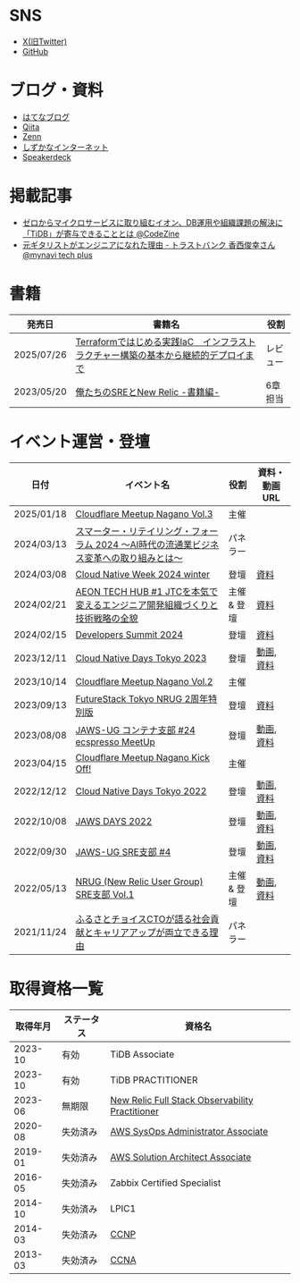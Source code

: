 # SNS
- [X(旧Twitter)](https://twitter.com/Tocyuki)
- [GitHub](https://github.com/Tocyuki)

# ブログ・資料
- [はてなブログ](https://blog.tocyuki.com/)
- [Qiita](https://qiita.com/Tocyuki)
- [Zenn](https://zenn.dev/tocyuki)
- [しずかなインターネット](https://sizu.me/tocyuki)
- [Speakerdeck](https://speakerdeck.com/tocyuki)

# 掲載記事
- [ゼロからマイクロサービスに取り組むイオン、DB運用や組織課題の解決に「TiDB」が寄与できることとは @CodeZine](https://codezine.jp/article/detail/19147)
- [元ギタリストがエンジニアになれた理由 - トラストバンク 香西俊幸さん @mynavi tech plus](https://news.mynavi.jp/techplus/article/10man-engineer_interview-3/)

# 書籍
| 発売日 | 書籍名 | 役割 |
| --- | --- | --- |
|2025/07/26|[Terraformではじめる実践IaC　インフラストラクチャー構築の基本から継続的デプロイまで](https://books.rakuten.co.jp/rb/18251318/)|レビュー|
|2023/05/20|[俺たちのSREとNew Relic -書籍編-](https://techbookfest.org/product/mH7sfRsGupWnvD8iECpAdz?productVariantID=br2EypiwcJGM0EvW2e4PKV)|6章担当|


# イベント運営・登壇
| 日付 | イベント名 | 役割 | 資料・動画URL |
| --- | --- | --- | --- |
|2025/01/18|[Cloudflare Meetup Nagano Vol.3](https://cfm-cts.connpass.com/event/338020/)|主催||
|2024/03/13|[スマーター・リテイリング・フォーラム 2024 ～AI時代の流通業ビジネス変革への取り組みとは～](https://info.microsoft.com/JA-NoGEP-CATALOG-FY24-01Jan-31-SmarterRetailingForum2024InitiativesforDistributionBusinessTransformationintheAgeofAI-SREVM32102_Catalog-Display-Page.html)|パネラー||
|2024/03/08|[Cloud Native Week 2024 winter](https://members09.live.itmedia.co.jp/library/NjUzNjc%253D)|登壇|[資料](https://speakerdeck.com/tocyuki/background-of-hashicorp-product-introduction-and-future-prospects)|
|2024/02/21|[AEON TECH HUB #1 JTCを本気で変えるエンジニア開発組織づくりと技術戦略の全貌](https://aeon.connpass.com/event/308065/)|主催 & 登壇|[資料](https://speakerdeck.com/tocyuki/what-we-aim-for-with-aeon-tech-hub)|
|2024/02/15|[Developers Summit 2024](https://event.shoeisha.jp/devsumi/20240215/session/4786)|登壇|[資料](https://speakerdeck.com/tocyuki/developers-summit-2024-tidb-sponsor-session)|
|2023/12/11|[Cloud Native Days Tokyo 2023](https://cloudnativedays.jp/cndt2023/)|登壇|[動画](https://cloudnativedays.jp/cndt2023/talks/2078), [資料](https://speakerdeck.com/tocyuki/what-happened-when-aeon-adopted-kubernetes)|
|2023/10/14|[Cloudflare Meetup Nagano Vol.2](https://cfm-cts.connpass.com/event/295067/)|主催||
|2023/09/13|[FutureStack Tokyo NRUG 2周年特別版](https://nrug.connpass.com/event/290339/)|登壇|[資料](https://speakerdeck.com/tocyuki/futurestack-tokyo-nrug-2zhou-nian-te-bie-ban)|
|2023/08/08|[JAWS-UG コンテナ支部 #24 ecspresso MeetUp](https://jawsug-container.connpass.com/event/285124/)|登壇|[動画](https://www.youtube.com/live/Leic9Z4TTec), [資料](https://speakerdeck.com/tocyuki/i-love-ecspresso)|
|2023/04/15|[Cloudflare Meetup Nagano Kick Off!](https://cfm-cts.connpass.com/event/275197/)|主催||
|2022/12/12|[Cloud Native Days Tokyo 2022]()|登壇|[動画](https://cloudnativedays.jp/cndt2022/talks/1589), [資料](https://speakerdeck.com/tocyuki/aws-ecs-cicd-with-terraform-and-ecspresso)|
|2022/10/08|[JAWS DAYS 2022](https://jawsdays2022.jaws-ug.jp/)|登壇|[動画](https://www.youtube.com/watch?v=Pw_iqtakEr8), [資料](https://speakerdeck.com/tocyuki/cd-pipeline-2022-autumn)|
|2022/09/30|[JAWS-UG SRE支部 #4](https://jawsug-sre.connpass.com/event/257772/)|登壇|[動画](https://www.youtube.com/watch?v=9VqQHsoAH9Q&t=5893s), [資料](https://speakerdeck.com/tocyuki/aurora-reader-instance-for-analysis-made-with-terraform)|
|2022/05/13|[NRUG (New Relic User Group) SRE支部 Vol.1](https://nrug-sre.connpass.com/event/242783/)|主催 & 登壇|[動画](https://newrelic.com/jp/resources/presentations/nrug_sre_vol1), [資料](https://speakerdeck.com/tocyuki/sre-that-wants-to-empower-developers)|
|2021/11/24|[ふるさとチョイスCTOが語る社会貢献とキャリアアップが両立できる理由](https://techplay.jp/event/838128)|パネラー||

# 取得資格一覧
| 取得年月 | ステータス | 資格名 |
| --- | --- | --- |
| 2023-10 | 有効 | TiDB Associate |
| 2023-10 | 有効 | TiDB PRACTITIONER |
| 2023-06 | 無期限 | [New Relic Full Stack Observability Practitioner](https://credentials.newrelic.com/991e233b-4799-450d-953d-61b35f37ccfe#gs.8lx6a8)|
| 2020-08 | 失効済み | [AWS SysOps Administrator Associate](https://www.credly.com/badges/a89b7ef2-1a34-41fd-8215-3eb479c41a00/public_url) |
| 2019-01 | 失効済み | [AWS Solution Architect Associate](https://www.credly.com/badges/85e7f087-d921-418a-a477-4b4684df41d3/public_url) |
| 2016-05 | 失効済み | Zabbix Certified Specialist |
| 2014-10 | 失効済み | LPIC1 |
| 2014-03 | 失効済み | [CCNP](https://www.credly.com/badges/b34a1d61-7116-4e92-8215-0dadfef3bcb5/public_url) |
| 2013-03 | 失効済み | [CCNA](https://www.credly.com/badges/875d70f4-3f72-4a21-95b3-c2f53b5fd957/public_url) |
